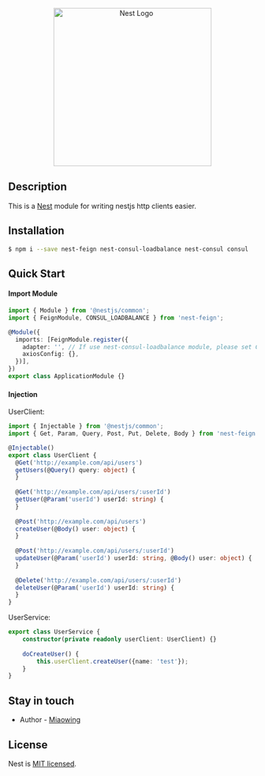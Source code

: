 <p align="center">
  <a href="http://nestjs.com/" target="blank"><img src="https://nestjs.com/img/logo_text.svg" width="320" alt="Nest Logo" /></a>
</p>

## Description

This is a [Nest](https://github.com/nestjs/nest) module for writing nestjs http clients easier.

## Installation

```bash
$ npm i --save nest-feign nest-consul-loadbalance nest-consul consul
```

## Quick Start

#### Import Module

```typescript
import { Module } from '@nestjs/common';
import { FeignModule, CONSUL_LOADBALANCE } from 'nest-feign';

@Module({
  imports: [FeignModule.register({
    adapter: '', // If use nest-consul-loadbalance module, please set CONSUL_LOADBALANCE
    axiosConfig: {},
  })],
})
export class ApplicationModule {}
```

#### Injection

UserClient:

```typescript
import { Injectable } from '@nestjs/common';
import { Get, Param, Query, Post, Put, Delete, Body } from 'nest-feign';

@Injectable()
export class UserClient {
  @Get('http://example.com/api/users')
  getUsers(@Query() query: object) {
  }
  
  @Get('http://example.com/api/users/:userId')
  getUser(@Param('userId') userId: string) {
  }
  
  @Post('http://example.com/api/users')
  createUser(@Body() user: object) {
  }
  
  @Post('http://example.com/api/users/:userId')
  updateUser(@Param('userId') userId: string, @Body() user: object) {
  }
  
  @Delete('http://example.com/api/users/:userId')
  deleteUser(@Param('userId') userId: string) {
  }
}
```

UserService:

```typescript
export class UserService {
    constructor(private readonly userClient: UserClient) {}
    
    doCreateUser() {
        this.userClient.createUser({name: 'test'});
    }
}
```

## Stay in touch

- Author - [Miaowing](https://github.com/miaowing)

## License

  Nest is [MIT licensed](LICENSE).
